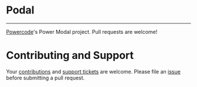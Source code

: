 # Podal
----------------------------------------------------------

[Powercode](https://powercode.com/)'s Power Modal project. Pull requests are welcome!

# Contributing and Support

Your [contributions](https://github.com/fallen-rve/podal/blob/master/CONTRIBUTING.md) and [support tickets](https://github.com/fallen-rve/podal/issues) are welcome. Please file an [issue](https://github.com/fallen-rve/podal/issues) before submitting a pull request.
